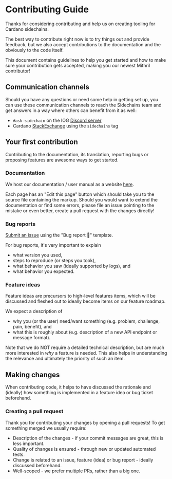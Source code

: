 # Contributing Guide

Thanks for considering contributing and help us on creating tooling for Cardano sidechains.

The best way to contribute right now is to try things out and provide feedback,
but we also accept contributions to the documentation and the obviously to the
code itself.

This document contains guidelines to help you get started and how to make sure
your contribution gets accepted, making you our newest Mithril contributor!

## Communication channels

Should you have any questions or need some help in getting set up, you can use
these communication channels to reach the Sidechains team and get answers in a way
where others can benefit from it as well:

- `#ask-sidechain` on the IOG [Discord server](https://discord.gg/5kaErDKDRq)
- Cardano [StackExchange](https://cardano.stackexchange.com/) using the `sidechains` tag

## Your first contribution

Contributing to the documentation, its translation, reporting bugs or proposing features are awesome ways to get started.

### Documentation

We host our documentation / user manual as a website [here](https://docs.cardano.org/cardano-sidechains/).

Each page has an "Edit this page" button which should take you to the source
file containing the markup. Should you would want to extend the documentation or
find some errors, please file an issue pointing to the mistake or even better,
create a pull request with the changes directly!

### Bug reports

[Submit an issue](https://github.com/input-output-hk/sidechains-tooling/issues/new/choose) using the "Bug report :bug:" template.

For bug reports, it's very important to explain

- what version you used,
- steps to reproduce (or steps you took),
- what behavior you saw (ideally supported by logs), and
- what behavior you expected.

### Feature ideas

Feature ideas are precursors to high-level features items, which will be
discussed and fleshed out to ideally become items on our feature roadmap.

We expect a description of

- why you (or the user) need/want something (e.g. problem, challenge, pain, benefit), and
- what this is roughly about (e.g. description of a new API endpoint or message format).

Note that we do NOT require a detailed technical description, but are much more
interested in *why* a feature is needed. This also helps in understanding the
relevance and ultimately the priority of such an item.

## Making changes

When contributing code, it helps to have discussed the rationale and (ideally)
how something is implemented in a feature idea or bug ticket beforehand.

### Creating a pull request

Thank you for contributing your changes by opening a pull requests! To get
something merged we usually require:

- Description of the changes - if your commit messages are great, this is less important.
- Quality of changes is ensured - through new or updated automated tests.
- Change is related to an issue, feature (idea) or bug report - ideally discussed beforehand.
- Well-scoped - we prefer multiple PRs, rather than a big one.